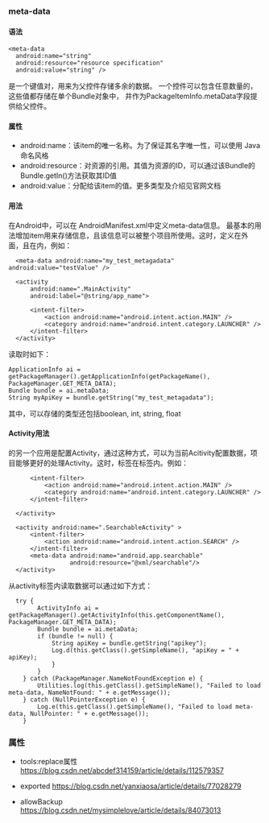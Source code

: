 ###  meta-data



####  语法
    <meta-data
      android:name="string"           
      android:resource="resource specification"           
      android:value="string" />

  <meta-data> 是一个键值对，用来为父控件存储多余的数据。
  一个控件可以包含任意数量的<meta-data>，这些值都存储在单个Bundle对象中，
  并作为PackageItemInfo.metaData字段提供给父控件。


####  属性
- android:name：该item的唯一名称。为了保证其名字唯一性，可以使用 Java 命名风格
- android:resource：对资源的引用。其值为资源的ID，可以通过该Bundle的 Bundle.getIn()方法获取其ID值
-  android:value：分配给该item的值。更多类型及介绍见官网文档

####  用法
在Android中，可以在 AndroidManifest.xml中定义meta-data信息。
最基本的用法增加item用来存储信息，且该信息可以被整个项目所使用。这时，<meta-data>定义在<activity>外面，且在<application>内，例如：
<manifest>
  <application
      android:icon="@drawable/icon"
      android:label="@string/app_name">

      <meta-data android:name="my_test_metagadata" android:value="testValue" />

      <activity
          android:name=".MainActivity"
          android:label="@string/app_name">

          <intent-filter>
              <action android:name="android.intent.action.MAIN" />
              <category android:name="android.intent.category.LAUNCHER" />
          </intent-filter>
      </activity>
  </application>
<manifest>

读取时如下：

    ApplicationInfo ai = getPackageManager().getApplicationInfo(getPackageName(), PackageManager.GET_META_DATA);
    Bundle bundle = ai.metaData;
    String myApiKey = bundle.getString("my_test_metagadata");

其中，可以存储的类型还包括boolean, int, string, float


#### Activity用法
<meta-data>的另一个应用是配置Activity，通过这种方式，可以为当前Acitivity配置数据，项目能够更好的处理Activity。这时，<meta-data>标签在<activity>标签内。例如：
<manifest>
  <application
      android:icon="@drawable/icon"
      android:label="@string/app_name">
      <activity
          android:name=".MainActivity"
          android:label="@string/app_name">

          <intent-filter>
              <action android:name="android.intent.action.MAIN" />
              <category android:name="android.intent.category.LAUNCHER" />
          </intent-filter>

      </activity>

      <activity android:name=".SearchableActivity" >
          <intent-filter>
              <action android:name="android.intent.action.SEARCH" />
          </intent-filter>
          <meta-data android:name="android.app.searchable"
                     android:resource="@xml/searchable"/>
      </activity>
  </application>
<manifest>

从activity标签内读取数据可以通过如下方式：

      try {
            ActivityInfo ai = getPackageManager().getActivityInfo(this.getComponentName(), PackageManager.GET_META_DATA);
            Bundle bundle = ai.metaData;
            if (bundle != null) {
                String apiKey = bundle.getString("apikey");
                Log.d(this.getClass().getSimpleName(), "apiKey = " + apiKey);
                }
            }
        } catch (PackageManager.NameNotFoundException e) {
            Utilities.log(this.getClass().getSimpleName(), "Failed to load meta-data, NameNotFound: " + e.getMessage());
        } catch (NullPointerException e) {
            Log.e(this.getClass().getSimpleName(), "Failed to load meta-data, NullPointer: " + e.getMessage());
        }

### 属性
- tools:replace属性
        https://blog.csdn.net/abcdef314159/article/details/112579357

- exported
https://blog.csdn.net/yanxiaosa/article/details/77028279

- allowBackup
https://blog.csdn.net/mysimplelove/article/details/84073013
